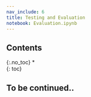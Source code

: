 ```yaml
---
nav_include: 6
title: Testing and Evaluation
notebook: Evaluation.ipynb
---
```


## Contents
{:.no_toc}
*  
{: toc}

## To be continued..